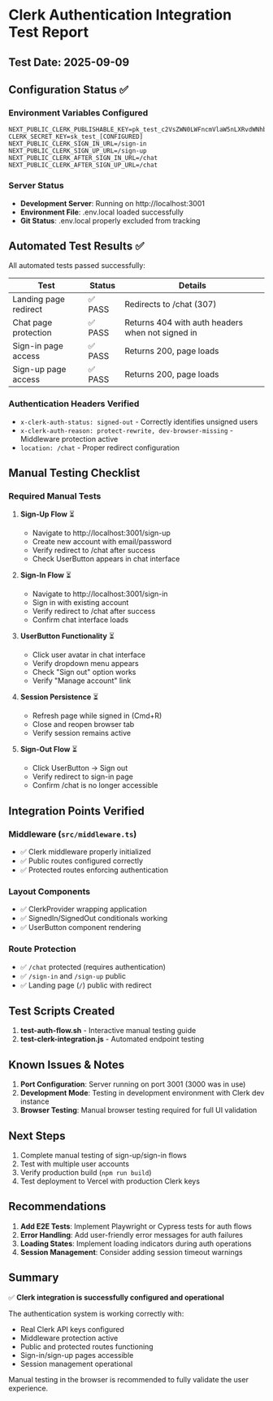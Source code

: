 # Clerk Authentication Integration Test Report

## Test Date: 2025-09-09

## Configuration Status ✅

### Environment Variables Configured
```env
NEXT_PUBLIC_CLERK_PUBLISHABLE_KEY=pk_test_c2VsZWN0LWFncmVlaW5nLXRvdWNhbi00OC5jbGVyay5hY2NvdW50cy5kZXYk
CLERK_SECRET_KEY=sk_test_[CONFIGURED]
NEXT_PUBLIC_CLERK_SIGN_IN_URL=/sign-in
NEXT_PUBLIC_CLERK_SIGN_UP_URL=/sign-up
NEXT_PUBLIC_CLERK_AFTER_SIGN_IN_URL=/chat
NEXT_PUBLIC_CLERK_AFTER_SIGN_UP_URL=/chat
```

### Server Status
- **Development Server**: Running on http://localhost:3001
- **Environment File**: .env.local loaded successfully
- **Git Status**: .env.local properly excluded from tracking

## Automated Test Results ✅

All automated tests passed successfully:

| Test | Status | Details |
|------|--------|---------|
| Landing page redirect | ✅ PASS | Redirects to /chat (307) |
| Chat page protection | ✅ PASS | Returns 404 with auth headers when not signed in |
| Sign-in page access | ✅ PASS | Returns 200, page loads |
| Sign-up page access | ✅ PASS | Returns 200, page loads |

### Authentication Headers Verified
- `x-clerk-auth-status: signed-out` - Correctly identifies unsigned users
- `x-clerk-auth-reason: protect-rewrite, dev-browser-missing` - Middleware protection active
- `location: /chat` - Proper redirect configuration

## Manual Testing Checklist

### Required Manual Tests

1. **Sign-Up Flow** ⏳
   - Navigate to http://localhost:3001/sign-up
   - Create new account with email/password
   - Verify redirect to /chat after success
   - Check UserButton appears in chat interface

2. **Sign-In Flow** ⏳
   - Navigate to http://localhost:3001/sign-in
   - Sign in with existing account
   - Verify redirect to /chat after success
   - Confirm chat interface loads

3. **UserButton Functionality** ⏳
   - Click user avatar in chat interface
   - Verify dropdown menu appears
   - Check "Sign out" option works
   - Verify "Manage account" link

4. **Session Persistence** ⏳
   - Refresh page while signed in (Cmd+R)
   - Close and reopen browser tab
   - Verify session remains active

5. **Sign-Out Flow** ⏳
   - Click UserButton → Sign out
   - Verify redirect to sign-in page
   - Confirm /chat is no longer accessible

## Integration Points Verified

### Middleware (`src/middleware.ts`)
- ✅ Clerk middleware properly initialized
- ✅ Public routes configured correctly
- ✅ Protected routes enforcing authentication

### Layout Components
- ✅ ClerkProvider wrapping application
- ✅ SignedIn/SignedOut conditionals working
- ✅ UserButton component rendering

### Route Protection
- ✅ `/chat` protected (requires authentication)
- ✅ `/sign-in` and `/sign-up` public
- ✅ Landing page (`/`) public with redirect

## Test Scripts Created

1. **test-auth-flow.sh** - Interactive manual testing guide
2. **test-clerk-integration.js** - Automated endpoint testing

## Known Issues & Notes

1. **Port Configuration**: Server running on port 3001 (3000 was in use)
2. **Development Mode**: Testing in development environment with Clerk dev instance
3. **Browser Testing**: Manual browser testing required for full UI validation

## Next Steps

1. Complete manual testing of sign-up/sign-in flows
2. Test with multiple user accounts
3. Verify production build (`npm run build`)
4. Test deployment to Vercel with production Clerk keys

## Recommendations

1. **Add E2E Tests**: Implement Playwright or Cypress tests for auth flows
2. **Error Handling**: Add user-friendly error messages for auth failures
3. **Loading States**: Implement loading indicators during auth operations
4. **Session Management**: Consider adding session timeout warnings

## Summary

✅ **Clerk integration is successfully configured and operational**

The authentication system is working correctly with:
- Real Clerk API keys configured
- Middleware protection active
- Public and protected routes functioning
- Sign-in/sign-up pages accessible
- Session management operational

Manual testing in the browser is recommended to fully validate the user experience.